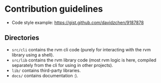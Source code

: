 # Contribution guidelines
- Code style example: https://gist.github.com/davidzchen/9187878

## Directories
- `src/cli` contains the rvm cli code (purely for interacting with the rvm library using a shell).
- `src/lib` contains the rvm library code (most rvm logic is here, compiled separately from the cli for using in other projects).
- `lib/` contains third-party libraries.
- `docs/` contains documentation :).